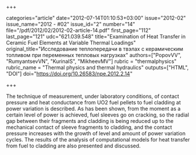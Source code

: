 +++

categories="article"
date="2012-07-14T01:10:53+03:00"
issue="2012-02"
issue_name="2012 - #02"
issue_id="2"
number="14"
file="/pdf/2012/02/2012-02-article-14.pdf"
first_page="112"
last_page="121"
udc="621.039.548"
title="Examination of Heat Transfer in Ceramic Fuel Elements at Variable Thermal Loadings"
original_title="Исследование теплопередачи в твэлах с керамическим топливом при переменных тепловых нагрузках"
authors=["PopovVV", "RumyantsevVN", "KurinaIS", "MikheevMV"]
rubric = "thermalphysics"
rubric_name = "Thermal physics and thermal hydraulics"
outputs=["HTML", "DOI"]
doi="https://doi.org/10.26583/npe.2012.2.14"

+++

The technique of measurement, under laboratory conditions, of contact pressure and heat conductance from UO2 fuel pellets to fuel cladding at power variation is described. As has been shown, from the moment as a certain level of power is achieved, fuel sleeves go on cracking, so the radial gap between their fragments and cladding is being reduced up to the mechanical contact of sleeve fragments to cladding, and the contact pressure increases with the growth of level and amount of power variation cycles. The results of the analysis of computational models for heat transfer from fuel to cladding are also presented and discussed.